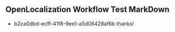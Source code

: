 ## OpenLocalization Workflow Test MarkDown
* b2ca0dbd-ecff-41f8-9ee1-a5d06428af6b thanks!

<!--HONumber=Jul16_HO3-->


